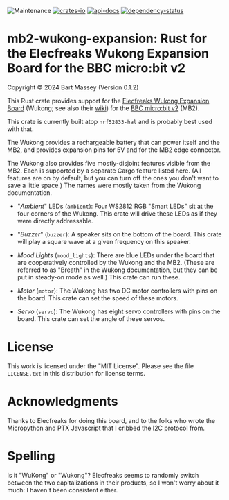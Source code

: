 ![Maintenance](https://img.shields.io/badge/maintenance-actively--developed-brightgreen.svg)
[![crates-io](https://img.shields.io/crates/v/mb2-wukong-expansion.svg)](https://crates.io/crates/mb2-wukong-expansion)
[![api-docs](https://docs.rs/mb2-wukong-expansion/badge.svg)](https://docs.rs/mb2-wukong-expansion)
[![dependency-status](https://deps.rs/repo/github/BartMassey/mb2-wukong-expansion/status.svg)](https://deps.rs/repo/github/BartMassey/mb2-wukong-expansion)

# mb2-wukong-expansion: Rust for the Elecfreaks Wukong Expansion Board for the BBC micro:bit v2
Copyright © 2024 Bart Massey (Version 0.1.2)


This Rust crate provides support for the [Elecfreaks Wukong
Expansion
Board](https://shop.elecfreaks.com/products/elecfreaks-micro-bit-wukong-expansion-board-adapter)
(Wukong; see also their
[wiki](https://www.elecfreaks.com/learn-en/microbitExtensionModule/wukong.html))
for the [BBC micro:bit
v2](https://microbit.org/new-microbit/) (MB2).

This crate is currently built atop `nrf52833-hal` and is
probably best used with that.

The Wukong provides a rechargeable battery that can power
itself and the MB2, and provides expansion pins for 5V and
for the MB2 edge connector.

The Wukong also provides five mostly-disjoint features
visible from the MB2. Each is supported by a separate Cargo
feature listed here. (All features are on by default, but
you can turn off the ones you don't want to save a little
space.) The names were mostly taken from the Wukong
documentation.

* "*Ambient*" LEDs (`ambient`): Four WS2812 RGB "Smart LEDs" sit at the
  four corners of the Wukong. This crate will drive these LEDs as if
  they were directly addressable.

* "*Buzzer*" (`buzzer`): A speaker sits on the bottom of the
  board. This crate will play a square wave at a given
  frequency on this speaker.

* *Mood Lights* (`mood_lights`): There are blue LEDs under
  the board that are cooperatively controlled by the Wukong
  and the MB2. (These are referred to as "Breath" in the
  Wukong documentation, but they can be put in steady-on
  mode as well.) This crate can run these.

* *Motor* (`motor`): The Wukong has two DC motor controllers
  with pins on the board. This crate can set the speed of
  these motors.

* *Servo* (`servo`): The Wukong has eight servo controllers
  with pins on the board. This crate can set the angle of
  these servos.

# License

This work is licensed under the "MIT License". Please see the file
`LICENSE.txt` in this distribution for license terms.

# Acknowledgments

Thanks to Elecfreaks for doing this board, and to the folks
who wrote the Micropython and PTX Javascript that I cribbed
the I2C protocol from.

# Spelling

Is it "WuKong" or "Wukong"? Elecfreaks seems to randomly
switch between the two capitalizations in their products, so
I won't worry about it much: I haven't been consistent
either.
